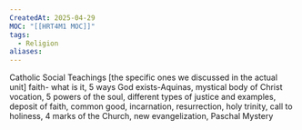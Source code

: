 ```yaml
---
CreatedAt: 2025-04-29
MOC: "[[HRT4M1 MOC]]"
tags:
  - Religion
aliases:
---
```

Catholic Social Teachings [the specific ones we discussed in the actual unit]
faith- what is it, 
5 ways God exists-Aquinas,
mystical body of Christ
vocation,
5 powers of the soul,
different types of justice and examples,
deposit of faith,
common good,
incarnation,
resurrection,
holy trinity,
call to holiness,
4 marks of the Church,
new evangelization,
Paschal Mystery